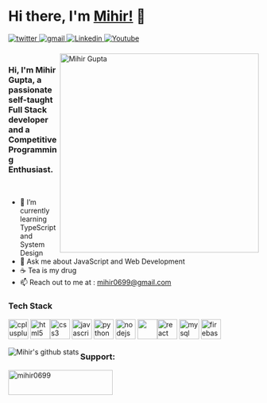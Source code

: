 # Hi there, I'm [Mihir!](https://github.com/mihir0699) 👋
<a href="https://twitter.com/mihir0699" target="_blank">
<img src=https://img.shields.io/badge/twitter-%2300acee.svg?&style=for-the-badge&logo=twitter&logoColor=white alt=twitter style="margin-bottom: 5px;" />
</a> 
<a href="mailto:mihir069@gmail.com?hl=en" target="_blank">
<img src=https://img.shields.io/badge/gmail-%23DC493C.svg?&style=for-the-badge&logo=gmail&logoColor=white alt=gmail style="margin-bottom: 5px;" />
</a>
<a href="https://www.linkedin.com/in/mihir0699/" target="_blank">
<img src=https://img.shields.io/badge/linkedin-%231E77B5.svg?&style=for-the-badge&logo=linkedin&logoColor=white alt=Linkedin style="margin-bottom: 5px;" />
</a>
  <a href="https://www.youtube.com/channel/UCuKvBZo32WZVAjBLn9zbMWg?sub_confirmation=1"><img alt="Youtube" title="Youtube" src="https://img.shields.io/badge/-YouTube-red?style=for-the-badge&logo=youtube&logoColor=white"/></a>


<br />
<br />
<img alt="Mihir Gupta" align="right" src="https://raw.githubusercontent.com/mihir0699/mihir0699/master/Untitled%20design.png" width="400px"/>

<h3>Hi, I'm Mihir Gupta, a passionate self-taught <strong>Full Stack developer</strong> and a <strong>Competitive Programming Enthusiast</strong>.</h3>

<br/>


 
- 🌱 I’m currently learning TypeScript and System Design
- 🤔 Ask me about JavaScript and Web Development
- ☕ Tea  is my drug
- :mailbox: Reach out to me at : mihir0699@gmail.com<br/>

<h3>Tech Stack</h3>
<p align="left">
 <img src="https://img.icons8.com/color/48/000000/c-plus-plus-logo.png"  alt="cplusplus" width="40" height="40"/>  <img src="https://img.icons8.com/color/48/000000/html-5.png" alt="html5" width="40" height="40"/><img src="https://img.icons8.com/color/48/000000/css3.png" alt="css3" width="40" height="40"/> <img src="https://img.icons8.com/color/48/000000/javascript.png" alt="javascript" width="40" height="40"/> <img src="https://img.icons8.com/ultraviolet/40/000000/react.png" alt="python" width="40" height="40"/> 
 <img src="https://img.icons8.com/color/48/000000/nodejs.png" width="40" height="40" alt="nodejs" /> <img src="https://img.icons8.com/color/48/000000/mongodb.png" width="40" height="40" /><img src="https://img.icons8.com/color/40/000000/python.png" alt="react" width="40" height="40"/> <img src="https://img.icons8.com/ios/50/000000/mysql-logo.png" alt="mysql" width="40" height="40"/> 
 <img src="https://img.icons8.com/color/48/000000/firebase.png" alt="firebase" width="40" height="40"/>

 </p>
<p align = 'center'> 
<a href="https://github.com/mihir0699/mihir0699">
  <img align="left" src="https://github-readme-stats.anuraghazra1.vercel.app/api?username=mihir0699&count_private=true&theme=radical" alt="Mihir's github stats" />
</a>
  <h3 align="left">Support:</h3>
<p><a href="https://www.buymeacoffee.com/mihir0699"> <img align="center" src="https://cdn.buymeacoffee.com/buttons/v2/default-yellow.png" height="50" width="210" alt="mihir0699" /></a></p>
